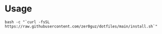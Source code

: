 # Usage
```
bash -c "`curl -fsSL https://raw.githubusercontent.com/zer0guz/dotfiles/main/install.sh`"
```
